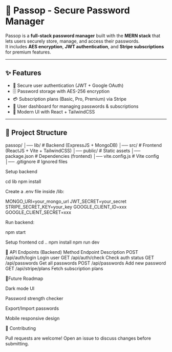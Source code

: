 # 🔐 Passop - Secure Password Manager

Passop is a **full-stack password manager** built with the **MERN stack** that lets users securely store, manage, and access their passwords.  
It includes **AES encryption**, **JWT authentication**, and **Stripe subscriptions** for premium features.

---

## ✨ Features
- 🔑 Secure user authentication (JWT + Google OAuth)
- 🗄️ Password storage with AES-256 encryption
- 💳 Subscription plans (Basic, Pro, Premium) via Stripe
- 👤 User dashboard for managing passwords & subscriptions
- 🎨 Modern UI with React + TailwindCSS

---

## 📂 Project Structure
passop/
│── lib/ # Backend (ExpressJS + MongoDB)
│── src/ # Frontend (ReactJS + Vite + TailwindCSS)
│── public/ # Static assets
│── package.json # Dependencies (frontend)
│── vite.config.js # Vite config
│── .gitignore # Ignored files

Setup backend

cd lib
npm install


Create a .env file inside /lib:

MONGO_URI=your_mongo_url
JWT_SECRET=your_secret
STRIPE_SECRET_KEY=your_key
GOOGLE_CLIENT_ID=xxx
GOOGLE_CLIENT_SECRET=xxx


Run backend:

npm start

Setup frontend
cd ..
npm install
npm run dev

📖 API Endpoints (Backend)
Method	Endpoint	        Description
POST	/api/auth/login	    Login user
GET	    /api/auth/check 	Check auth status
GET	    /api/passwords	    Get all passwords
POST	/api/passwords	    Add new password
GET	    /api/stripe/plans	Fetch subscription plans

🔮Future Roadmap

 Dark mode UI

 Password strength checker

 Export/Import passwords

 Mobile responsive design

🤝 Contributing

Pull requests are welcome! Open an issue to discuss changes before submitting.